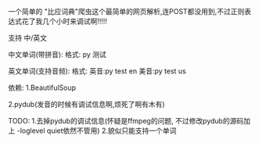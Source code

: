 一个简单的 "比应词典"爬虫这个最简单的网页解析,连POST都没用到,不过正则表达式花了我几个小时来调试啊!!!!!

支持 中/英文

中文单词(带拼音):
    格式:
        py 测试
    
英文单词(支持音频):
    格式:
        英音:py test en
        美音:py test us
    
依赖:
1.BeautifulSoup

2.pydub(发音的时候有调试信息啊,烦死了啊有木有)


TODO:
    1.去掉pydub的调试信息(怀疑是ffmpeg的问题, 不过修改pydub的源码加上 -loglevel quiet依然不管用)
    2.貌似只能支持一个单词
    

